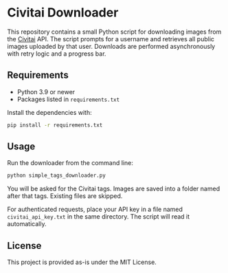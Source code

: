 # Civitai Downloader

This repository contains a small Python script for downloading images from the [Civitai](https://civitai.com/) API. The script prompts for a username and retrieves all public images uploaded by that user. Downloads are performed asynchronously with retry logic and a progress bar.

## Requirements
- Python 3.9 or newer
- Packages listed in `requirements.txt`

Install the dependencies with:

```bash
pip install -r requirements.txt
```

## Usage
Run the downloader from the command line:

```bash
python simple_tags_downloader.py
```

You will be asked for the Civitai tags. Images are saved into a folder named after that tags. Existing files are skipped.

For authenticated requests, place your API key in a file named `civitai_api_key.txt` in the same directory. The script will read it automatically.

## License
This project is provided as-is under the MIT License.
